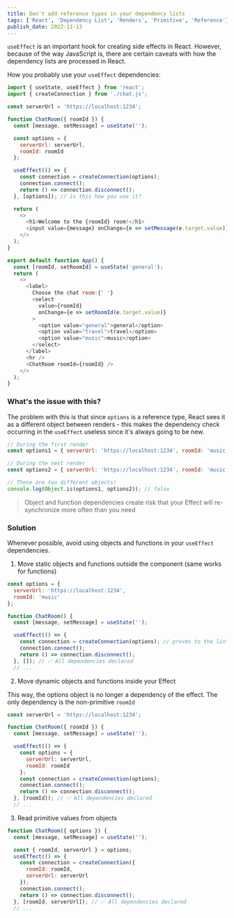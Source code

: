 ```yaml
---
title: Don't add reference types in your dependency lists
tags: ['React', 'Dependency List', 'Renders', 'Primitive', 'Reference']
publish_date: 2022-11-13
---
```


`useEffect` is an important hook for creating side effects in React. However, because of the way JavaScript is,
there are certain caveats with how the dependency lists are processed in React.

How you probably use your `useEffect` dependencies:

```javascript
import { useState, useEffect } from 'react';
import { createConnection } from './chat.js';

const serverUrl = 'https://localhost:1234';

function ChatRoom({ roomId }) {
  const [message, setMessage] = useState('');

  const options = {
    serverUrl: serverUrl,
    roomId: roomId
  };

  useEffect(() => {
    const connection = createConnection(options);
    connection.connect();
    return () => connection.disconnect();
  }, [options]); // is this how you use it?

  return (
    <>
      <h1>Welcome to the {roomId} room!</h1>
      <input value={message} onChange={e => setMessage(e.target.value)} />
    </>
  );
}

export default function App() {
  const [roomId, setRoomId] = useState('general');
  return (
    <>
      <label>
        Choose the chat room:{' '}
        <select
          value={roomId}
          onChange={e => setRoomId(e.target.value)}
        >
          <option value="general">general</option>
          <option value="travel">travel</option>
          <option value="music">music</option>
        </select>
      </label>
      <hr />
      <ChatRoom roomId={roomId} />
    </>
  );
}

```

### What's the issue with this?

The problem with this is that since `options` is a reference type, React sees it as a different object between renders - this makes the dependency check occurring in the `useEffect` useless
since it's always going to be new.

```js
// During the first render
const options1 = { serverUrl: 'https://localhost:1234', roomId: 'music' };

// During the next render
const options2 = { serverUrl: 'https://localhost:1234', roomId: 'music' };

// These are two different objects!
console.log(Object.is(options1, options2)); // false
```

> Object and function dependencies create risk that your Effect will re-synchronize more often than you need

### Solution
Whenever possible, avoid using objects and functions in your `useEffect` dependencies.

1. Move static objects and functions outside the component (same works for functions)

```js
const options = {
  serverUrl: 'https://localhost:1234',
  roomId: 'music'
};

function ChatRoom() {
  const [message, setMessage] = useState('');

  useEffect(() => {
    const connection = createConnection(options); // proves to the linter that options is not reactive
    connection.connect();
    return () => connection.disconnect();
  }, []); // ✅ All dependencies declared
  // ...
```

2. Move dynamic objects and functions inside your Effect

This way, the options object is no longer a dependency of the effect. The only dependency is the non-primitive `roomId`

```js
const serverUrl = 'https://localhost:1234';

function ChatRoom({ roomId }) {
  const [message, setMessage] = useState('');

  useEffect(() => {
    const options = {
      serverUrl: serverUrl,
      roomId: roomId
    };
    const connection = createConnection(options);
    connection.connect();
    return () => connection.disconnect();
  }, [roomId]); // ✅ All dependencies declared
  // ...
```

3. Read primitive values from objects

```js
function ChatRoom({ options }) {
  const [message, setMessage] = useState('');

  const { roomId, serverUrl } = options;
  useEffect(() => {
    const connection = createConnection({
      roomId: roomId,
      serverUrl: serverUrl
    });
    connection.connect();
    return () => connection.disconnect();
  }, [roomId, serverUrl]); // ✅ All dependencies declared
  // ...
```